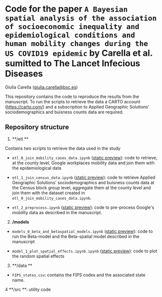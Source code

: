 # Code for the paper `A Bayesian spatial analysis of the association of socioeconomic inequality and epidemiological conditions and human mobility changes during the US COVID19 epidemic` by Carella et al. sumitted to The Lancet Infecious Diseases

Giulia Carella (giulia.carella@bsc.es)

This repository contains the code to reproduce the results from the manuscript. To run the scripts to retrieve the data a CARTO account (https://carto.com/) and a subscription to Applied Geographic Solutions' sociodemographics and buisness counts data are required.

## Repository structure

1. **/etl **

Contains two scripts to retrieve the data used in the study

- `etl_0_join_mobility_cases_data.ipynb` ([static preview]()): code to retrieve, at the county level, Google workplaces mobility data and join them with the epidemiological data

- `etl_1_join_census_data.ipynb` ([static preview]()): code to retrieve Applied Geographic Solutions' sociodemographics and buisness counts data at the Census block group level, aggregate them at the county level and join them with the dataset created in `etl_0_join_mobility_cases_data.ipynb`. 

- `etl_2_preprocess.ipynb` ([static preview]()): code to pre-process Google's mobility data as described in the manuscript. 

2. **/models**
	 
- `models_0_beta_and_betaspatial_models.ipynb` ([static preview]()): code to run the Beta-model and the Beta-spatial model described in the manuscript

- `model_1_plot_spatial_effects.ipynb.ipynb` ([static preview]()): code to plot the random spatial effects

3. **/data **

- `FIPS_states.csv`: contains the FIPS codes and the associated state name.

4 **/src **: utility code
